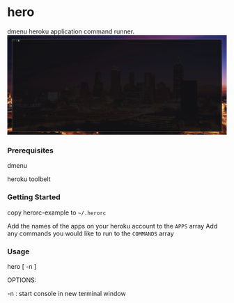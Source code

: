 # hero

dmenu heroku application command runner.
![](screencast.gif)

### Prerequisites

dmenu

heroku toolbelt

### Getting Started

copy herorc-example to `~/.herorc`

Add the names of the apps on your heroku account to the `APPS` array
Add any commands you would like to run to the `COMMANDS` array

### Usage

   hero [ -n ]

OPTIONS:

   -n : start console in new terminal window
